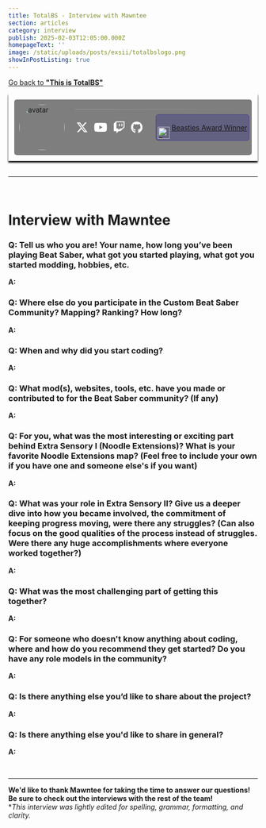 ```yaml
---
title: TotalBS - Interview with Mawntee
section: articles
category: interview
publish: 2025-02-03T12:05:00.000Z
homepageText: ''
image: /static/uploads/posts/exsii/totalbslogo.png
showInPostListing: true
---
```


[Go back to **"This is TotalBS"**](/posts/this-is-totalbs)

<div class="profile">
  <div class="image">
    <img class="avatar" id="avatar" alt="avatar" />
  </div>
  <div class="bio">
      <div class="name"><a href="https://beatsaver.com/profile/4285959" id="name"></a></div>
      <div class="roles"><p id="roleString" /></div>
  <div class="description" id="description"></div>
  <hr class="break" />
  <div class="bottom-row">
  <div class="socials">
    <a href="https://x.com/Mawntee"><svg xmlns="http://www.w3.org/2000/svg" height="24" width="24" viewBox="0 0 512 512"><!--!Font Awesome Free 6.6.0 by @fontawesome - https://fontawesome.com License - https://fontawesome.com/license/free Copyright 2024 Fonticons, Inc.--><path fill="#ffffff" d="M389.2 48h70.6L305.6 224.2 487 464H345L233.7 318.6 106.5 464H35.8L200.7 275.5 26.8 48H172.4L272.9 180.9 389.2 48zM364.4 421.8h39.1L151.1 88h-42L364.4 421.8z"/></svg></a>
    <a href="https://www.youtube.com/@Mawntee"><svg xmlns="http://www.w3.org/2000/svg" height="24" width="27" viewBox="0 0 576 512"><!--!Font Awesome Free 6.6.0 by @fontawesome - https://fontawesome.com License - https://fontawesome.com/license/free Copyright 2024 Fonticons, Inc.--><path fill="#ffffff" d="M549.7 124.1c-6.3-23.7-24.8-42.3-48.3-48.6C458.8 64 288 64 288 64S117.2 64 74.6 75.5c-23.5 6.3-42 24.9-48.3 48.6-11.4 42.9-11.4 132.3-11.4 132.3s0 89.4 11.4 132.3c6.3 23.7 24.8 41.5 48.3 47.8C117.2 448 288 448 288 448s170.8 0 213.4-11.5c23.5-6.3 42-24.2 48.3-47.8 11.4-42.9 11.4-132.3 11.4-132.3s0-89.4-11.4-132.3zm-317.5 213.5V175.2l142.7 81.2-142.7 81.2z"/></svg></a>
    <a href="https://www.twitch.tv/mawntee"><svg xmlns="http://www.w3.org/2000/svg" height="24" width="24" viewBox="0 0 512 512"><!--!Font Awesome Free 6.6.0 by @fontawesome - https://fontawesome.com License - https://fontawesome.com/license/free Copyright 2024 Fonticons, Inc.--><path fill="#ffffff" d="M391.2 103.5H352.5v109.7h38.6zM285 103H246.4V212.8H285zM120.8 0 24.3 91.4V420.6H140.1V512l96.5-91.4h77.3L487.7 256V0zM449.1 237.8l-77.2 73.1H294.6l-67.6 64v-64H140.1V36.6H449.1z"/></svg></a>
    <a href="https://www.github.com/Mawntee"><svg xmlns="http://www.w3.org/2000/svg" height="24" width="23.25" viewBox="0 0 496 512"><!--!Font Awesome Free 6.6.0 by @fontawesome - https://fontawesome.com License - https://fontawesome.com/license/free Copyright 2024 Fonticons, Inc.--><path fill="#ffffff" d="M165.9 397.4c0 2-2.3 3.6-5.2 3.6-3.3 .3-5.6-1.3-5.6-3.6 0-2 2.3-3.6 5.2-3.6 3-.3 5.6 1.3 5.6 3.6zm-31.1-4.5c-.7 2 1.3 4.3 4.3 4.9 2.6 1 5.6 0 6.2-2s-1.3-4.3-4.3-5.2c-2.6-.7-5.5 .3-6.2 2.3zm44.2-1.7c-2.9 .7-4.9 2.6-4.6 4.9 .3 2 2.9 3.3 5.9 2.6 2.9-.7 4.9-2.6 4.6-4.6-.3-1.9-3-3.2-5.9-2.9zM244.8 8C106.1 8 0 113.3 0 252c0 110.9 69.8 205.8 169.5 239.2 12.8 2.3 17.3-5.6 17.3-12.1 0-6.2-.3-40.4-.3-61.4 0 0-70 15-84.7-29.8 0 0-11.4-29.1-27.8-36.6 0 0-22.9-15.7 1.6-15.4 0 0 24.9 2 38.6 25.8 21.9 38.6 58.6 27.5 72.9 20.9 2.3-16 8.8-27.1 16-33.7-55.9-6.2-112.3-14.3-112.3-110.5 0-27.5 7.6-41.3 23.6-58.9-2.6-6.5-11.1-33.3 2.6-67.9 20.9-6.5 69 27 69 27 20-5.6 41.5-8.5 62.8-8.5s42.8 2.9 62.8 8.5c0 0 48.1-33.6 69-27 13.7 34.7 5.2 61.4 2.6 67.9 16 17.7 25.8 31.5 25.8 58.9 0 96.5-58.9 104.2-114.8 110.5 9.2 7.9 17 22.9 17 46.4 0 33.7-.3 75.4-.3 83.6 0 6.5 4.6 14.4 17.3 12.1C428.2 457.8 496 362.9 496 252 496 113.3 383.5 8 244.8 8zM97.2 352.9c-1.3 1-1 3.3 .7 5.2 1.6 1.6 3.9 2.3 5.2 1 1.3-1 1-3.3-.7-5.2-1.6-1.6-3.9-2.3-5.2-1zm-10.8-8.1c-.7 1.3 .3 2.9 2.3 3.9 1.6 1 3.6 .7 4.3-.7 .7-1.3-.3-2.9-2.3-3.9-2-.6-3.6-.3-4.3 .7zm32.4 35.6c-1.6 1.3-1 4.3 1.3 6.2 2.3 2.3 5.2 2.6 6.5 1 1.3-1.3 .7-4.3-1.3-6.2-2.2-2.3-5.2-2.6-6.5-1zm-11.4-14.7c-1.6 1-1.6 3.6 0 5.9 1.6 2.3 4.3 3.3 5.6 2.3 1.6-1.3 1.6-3.9 0-6.2-1.4-2.3-4-3.3-5.6-2z"/></svg></a>
    </div>
          <div class="badges">
        <a href="/the-beastsaber-mapping-awards" rel="external"><div class="beasties">
          <img src="/beastsabersvgaifinal.svg" height="24" width="24" alt="BeastSaber" />
          <p>Beasties Award Winner</p>
        </div></a>
        </div>
    </div>
  </div>
</div>

<script>
async function fetchUserData() {
  try {
    const response = await fetch('https://api.beatsaver.com/users/id/4285959');
    if (!response.ok) throw new Error('Failed to fetch user data');

    const data = await response.json();

    document.getElementById('avatar').src = data.avatar || '';
    document.getElementById('avatar').alt = data.name || 'User Avatar';
    document.getElementById('name').textContent = data.name || 'Unknown User';
    document.getElementById('description').innerHTML = formatDescription(data.description || '');
    document.getElementById('roleString').textContent = getRoles(data);
    } catch (error) {
    console.error('Error fetching user data:', error);
    document.getElementById('roleString').textContent = 'Error loading roles';
    document.getElementById('description').textContent = 'Unable to load description.';
    }
  }

fetchUserData();
    
function getRoles(user) {
  const roles = [];

  if (user.admin) roles.push('Admin');
  if (user.seniorCurator) {
      roles.push('Senior Curator');
  } else if (user.curator) {
      roles.push('Curator');
  }
  if (user.verifiedMapper) {
      roles.push('Verified Mapper');
  } else if (user.stats?.totalMaps >= 1) {
      roles.push('Mapper');
  }
  return roles.join(', ');
}

function formatDescription(text) {
  return text
    .replace(/\n/g, '<br>') // Convert line breaks to <br>
    .replace(/\*\*(.*?)\*\*/g, '<strong>$1</strong>') // Convert **bold** to <strong> tags
    .replace(/(https?:\/\/[^\s<]+)/g, '<a href="$1" target="_blank" style="color: white;">$1</a>') // Convert URLs to clickable links
    .replace(/(^|\s)@(\w+)/g, '$1<a href="https://beatsaver.com/profile/username/$2" target="_blank">@$2</a>'); // Convert @mentions to profile links
  }
</script>

<style>
  .profile {
    padding: 0.75rem;
    position: relative;
    display: flex;
    flex-direction: row;
    box-shadow: 0px 3px 3px black;
  }
  .profile::before {
    content: '';
    position: absolute;
    top: 0;
    left: 0;
    right: 0;
    bottom: 0;
    background-image: url('/uploads/posts/exsii/Main.00_01_15_17.Still046.png');
    background-position: center;
    background-size: cover;
    filter: brightness(50%);
    z-index: -1;
    border-radius: 5px;
  }

  .image {
    background-color: #00000080;
    border-radius: 5px 0 0 5px;
    padding: 10px 1rem 10px 10px;
  }
  .avatar {
    border-radius: 50%;
    width: 92px;
    height: auto;
  }

  .bio {
    border-radius: 0 5px 5px 0;
    background-color: #00000080;
    padding: 5px;
    width: 100%;
  }
    @media (max-width: 512px) {
    .image {
      display: none;
    }
    .bio {
      border-radius: 5px;
    }
  }
  .name {
    display: flex;
    flex-direction: row;
    flex-wrap: wrap;
    gap: 0.5rem;
    font-size: 2.5rem;
    font-weight: bold;
    align-items: center;
    a {
      color: white;
    }
  }
  .roles p {
    color: #888;
    padding-left: 2px;
    margin-bottom: 2px;
  }
  .description {
    padding-left: 3px;
    margin-bottom: 10px;
    a {
      color: white;
    }
  }
  .break {
    border: none;
    height: 1px;
    margin-bottom: 10px;
    background: linear-gradient(90deg, #999999 0%, rgba(153, 153, 153, 0) 100%);
  }
  .bottom-row {
    display: flex;
    flex-wrap: wrap;
    flex-direction: row;
    justify-content: space-between;
    gap: 0.25rem;
  }
  .socials {
    display: flex;
    flex-direction: row;
    align-items: center;
    gap: 0.75rem;
    padding-left: 2px;
    a {
      transition: transform 0.3s ease;
    }
  }
  .socials a:hover {
    transform: scale(1.2);
  }
  .badges {
    display: flex;
    flex-direction: row;
    flex-wrap: wrap;
    gap: 0.5rem;
    align-items: center;
  }
  .badges a:hover {
    color: white;
  }
  .beasties,
  .bl-ranked,
  .ss-ranked,
  .bsmg {
    align-items: end;
    display: flex;
    gap: 0.25rem;
    padding: 3px;
    border-width: 1.5px !important;
    border-style: solid !important;
    border-radius: 5px;
  }
  .beasties {
    background-color: #45408875;
    border: #454088;
  }
  .bl-ranked {
    background-color: #cf8afb55;
    border: #cf8afb85;
  }
  .ss-ranked {
    background-color: #ffde1a55;
    border: #ffde1a85;
  }
  .bsmg {
    background-color: #747bff55;
    border: #747bff85;
  }
</style>

<br />
<hr />
<br />

# Interview with Mawntee

### Q: Tell us who you are! Your name, how long you’ve been playing Beat Saber, what got you started playing, what got you started modding, hobbies, etc.

**A:**

### Q: Where else do you participate in the Custom Beat Saber Community? Mapping? Ranking? How long?

**A:**

### Q: When and why did you start coding?

**A:**

### Q: What mod(s), websites, tools, etc. have you made or contributed to for the Beat Saber community? (If any)

**A:**

### Q: For you, what was the most interesting or exciting part behind Extra Sensory I (Noodle Extensions)? What is your favorite Noodle Extensions map? (Feel free to include your own if you have one and someone else's if you want)

**A:**

### Q: What was your role in Extra Sensory II? Give us a deeper dive into how you became involved, the commitment of keeping progress moving, were there any struggles? (Can also focus on the good qualities of the process instead of struggles. Were there any huge accomplishments where everyone worked together?)

**A:**

### Q: What was the most challenging part of getting this together?

**A:**

### Q: For someone who doesn't know anything about coding, where and how do you recommend they get started? Do you have any role models in the community?

**A:**

### Q: Is there anything else you’d like to share about the project?

**A:**

### Q: Is there anything else you'd like to share in general?

**A:**

<br />

---

**We'd like to thank Mawntee for taking the time to answer our questions! Be sure to check out the interviews with the rest of the team!**
\
\*_This interview was lightly edited for spelling, grammar, formatting, and clarity._
